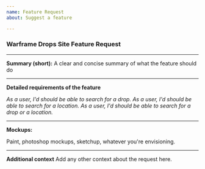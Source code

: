```yaml
---
name: Feature Request
about: Suggest a feature

---
```

### Warframe Drops Site Feature Request
---

**Summary (short):**
A clear and concise summary of what the feature should do


---
**Detailed requirements of the feature**

_As a user, I'd should be able to search for a drop._
_As a user, I'd should be able to search for a location._
_As a user, I'd should be able to search for a drop or a location._

---
**Mockups:**

Paint, photoshop mockups, sketchup, whatever you're envisioning.

---

**Additional context**
Add any other context about the request here.
